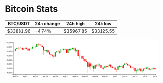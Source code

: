 # Bitcoin Stats

BTC/USDT|24h change|24h high|24h low|
|---|---|---|---|
|$33881.96|-4.74%|$35967.85|$33125.55|

<img src="./chart.svg">
